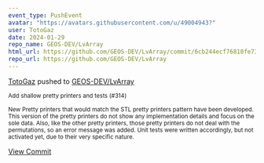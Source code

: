 ```yaml
---
event_type: PushEvent
avatar: "https://avatars.githubusercontent.com/u/49004943?"
user: TotoGaz
date: 2024-01-29
repo_name: GEOS-DEV/LvArray
html_url: https://github.com/GEOS-DEV/LvArray/commit/6cb244ecf76810fe738dca0a9201ca539533a343
repo_url: https://github.com/GEOS-DEV/LvArray
---
```


<a href='https://github.com/TotoGaz' target='_blank'>TotoGaz</a> pushed to <a href='https://github.com/GEOS-DEV/LvArray' target='_blank'>GEOS-DEV/LvArray</a>

<small>Add shallow pretty printers and tests (#314)

New Pretty printers that would match the STL pretty printers pattern have been developed.
This version of the pretty printers do not show any implementation details and focus on the sole data.
Also, like the other pretty printers, those pretty printers do not deal with the permutations, so an error message was added.
Unit tests were written accordingly, but not activated yet, due to their very specific nature.</small>

<a href='https://github.com/GEOS-DEV/LvArray/commit/6cb244ecf76810fe738dca0a9201ca539533a343' target='_blank'>View Commit</a>
